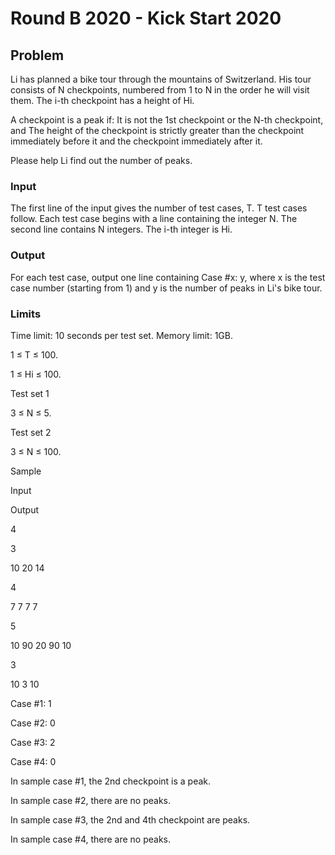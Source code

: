 # Round B 2020 - Kick Start 2020

## Problem

Li has planned a bike tour through the mountains of Switzerland. His tour consists of N checkpoints, numbered from 1 to N in the order he will visit them. The i-th checkpoint has a height of Hi.

A checkpoint is a peak if:
It is not the 1st checkpoint or the N-th checkpoint, and
The height of the checkpoint is strictly greater than the checkpoint immediately before it and the checkpoint immediately after it.

Please help Li find out the number of peaks.

### Input
The first line of the input gives the number of test cases, T. T test cases follow. Each test case begins with a line containing the integer N. The second line contains N integers. The i-th integer is Hi.

### Output
For each test case, output one line containing Case #x: y, where x is the test case number (starting from 1) and y is the number of peaks in Li's bike tour.

### Limits
Time limit: 10 seconds per test set.
Memory limit: 1GB.

1 ≤ T ≤ 100.

1 ≤ Hi ≤ 100.

Test set 1

3 ≤ N ≤ 5.

Test set 2

3 ≤ N ≤ 100.

Sample

Input
 	
Output
 
4

3

10 20 14

4

7 7 7 7

5

10 90 20 90 10

3

10 3 10

  
Case #1: 1

Case #2: 0

Case #3: 2

Case #4: 0

  
In sample case #1, the 2nd checkpoint is a peak.

In sample case #2, there are no peaks.

In sample case #3, the 2nd and 4th checkpoint are peaks.

In sample case #4, there are no peaks.
